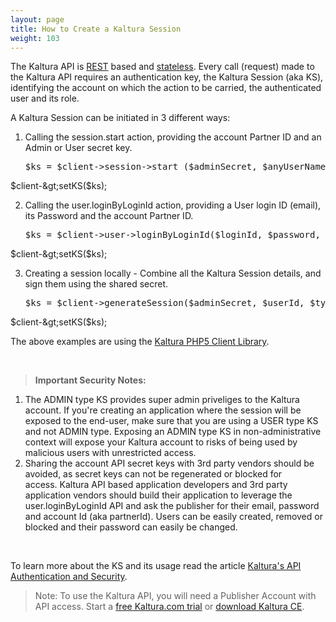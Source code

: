 ```yaml
---
layout: page
title: How to Create a Kaltura Session
weight: 103
---
```


The Kaltura API is <a href="http://en.wikipedia.org/wiki/Representational_state_transfer" target="_blank" title="Representational state transfer (REST) is a style of software architecture for distributed systems such as the World Wide Web. REST has emerged over the past few years as a predominant Web service design model. REST has increasingly displaced other design models such as SOAP and WSDL due to its simpler style.">REST</a> based and <a href="http://en.wikipedia.org/wiki/Stateless_protocol" target="_blank">stateless</a>. Every call (request) made to the Kaltura API requires an authentication key, the Kaltura Session (aka KS), identifying the account on which the action to be carried, the authenticated user and its role.

A Kaltura Session can be initiated in 3 different ways:

1.  Calling the session.start action, providing the account Partner ID and an Admin or User secret key.  
    <pre class="brush: php;fontsize: 100; first-line: 1; ">$ks = $client-&gt;session-&gt;start ($adminSecret, $anyUserName, KalturaSessionType::ADMIN, $partnerId);  
$client-&gt;setKS($ks);</pre>

2.  Calling the user.loginByLoginId action, providing a User login ID (email), its Password and the account Partner ID.  
    <pre class="brush: php;fontsize: 100; first-line: 1; ">$ks = $client-&gt;user-&gt;loginByLoginId($loginId, $password, $partnerId);  
$client-&gt;setKS($ks);</pre>

3.  Creating a session locally - Combine all the Kaltura Session details, and sign them using the shared secret.  
    <pre class="brush: php;fontsize: 100; first-line: 1; ">$ks = $client-&gt;generateSession($adminSecret, $userId, $type, $partnerId);  
$client-&gt;setKS($ks);</pre>

The above examples are using the <a href="https://developer.kaltura.com/api-docs/#/Client%20Libraries" target="_blank">Kaltura PHP5 Client Library</a>.

 

>**Important Security Notes:**

1.  The ADMIN type KS provides super admin priveliges to the Kaltura account. If you're creating an application where the session will be exposed to the end-user, make sure that you are using a USER type KS and not ADMIN type. Exposing an ADMIN type KS in non-administrative context will expose your Kaltura account to risks of being used by malicious users with unrestricted access.</strong>
2.  Sharing the account API secret keys with 3rd party vendors should be avoided, as secret keys can not be regenerated or blocked for access. Kaltura API based application developers and 3rd party application vendors should build their application to leverage the user.loginByLoginId API and ask the publisher for their email, password and account Id (aka partnerId). Users can be easily created, removed or blocked and their password can easily be changed. </strong>

 

To learn more about the KS and its usage read the article [Kaltura's API Authentication and Security](https://vpaas.kaltura.com/documentation/VPaaS-API-Getting-Started/Kaltura_API_Authentication_and_Security.html).

 > Note: To use the Kaltura API, you will need a Publisher Account with API access. Start a [free Kaltura.com trial](http://corp.kaltura.com/free-trial) or [download Kaltura CE](http://www.kaltura.org/project/community_edition_video_platform).
